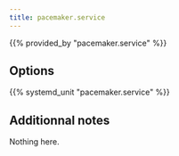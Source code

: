 ```yaml
---
title: pacemaker.service
---
```


{{% provided_by "pacemaker.service" %}}

## Options

{{% systemd_unit "pacemaker.service" %}}

## Additionnal notes

Nothing here.